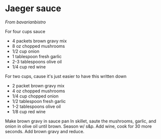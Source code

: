# Jaeger sauce

*From bavarianbistro*

For four cups sauce

* 4 packets brown gravy mix
* 8 oz chopped mushrooms
* 1/2 cup onion
* 1 tablespoon fresh garlic
* 2-3 tablespoons olive oil
*  1/4 cup red wine 


For two cups, cause it's just easier to have this written down

* 2 packet brown gravy mix
* 4 oz chopped mushrooms
* 1/4 cup chopped onion 
* 1/2 tablespoon fresh garlic
* 1-2 tablespoons olive oil
* 1/8 cup red wine

Make brown gravy in sauce pan
In skillet, saute the mushrooms, garlic, and onion in olive oil until brown. Season w/ s&p. 
Add wine, cook for 30 more seconds. 
Add brown gravy and reduce.


